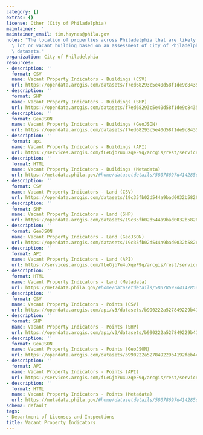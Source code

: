 ```yaml
---
category: []
extras: {}
license: Other (City of Philadelphia)
maintainer: ''
maintainer_email: tim.haynes@phila.gov
notes: "The location of properties across Philadelphia that are likely to be a vacant\
  \ lot or vacant building based on an assessment of City of Philadelphia administrative\
  \ datasets."
organization: City of Philadelphia
resources:
- description: ''
  format: CSV
  name: Vacant Property Indicators - Buildings (CSV)
  url: https://opendata.arcgis.com/datasets/f7ed68293c5e40d58f1de9c8435c3e84_0.csv
- description: ''
  format: SHP
  name: Vacant Property Indicators - Buildings (SHP)
  url: https://opendata.arcgis.com/datasets/f7ed68293c5e40d58f1de9c8435c3e84_0.zip
- description: ''
  format: GeoJSON
  name: Vacant Property Indicators - Buildings (GeoJSON)
  url: https://opendata.arcgis.com/datasets/f7ed68293c5e40d58f1de9c8435c3e84_0.geojson
- description: ''
  format: api
  name: Vacant Property Indicators - Buildings (API)
  url: https://services.arcgis.com/fLeGjb7u4uXqeF9q/arcgis/rest/services/Vacant_Indicators_Bldg/FeatureServer/0/query?outFields=*&where=1%3D1
- description: ''
  format: HTML
  name: Vacant Property Indicators - Buildings (Metadata)
  url: https://metadata.phila.gov/#home/datasetdetails/58078697d414285d25b14e3c/representationdetails/58078698d414285d25b14e41/
- description: ''
  format: CSV
  name: Vacant Property Indicators - Land (CSV)
  url: https://opendata.arcgis.com/datasets/19c35fb02d544a9bad0032b58268c9f9_0.csv
- description: ''
  format: SHP
  name: Vacant Property Indicators - Land (SHP)
  url: https://opendata.arcgis.com/datasets/19c35fb02d544a9bad0032b58268c9f9_0.zip
- description: ''
  format: GeoJSON
  name: Vacant Property Indicators - Land (GeoJSON)
  url: https://opendata.arcgis.com/datasets/19c35fb02d544a9bad0032b58268c9f9_0.geojson
- description: ''
  format: API
  name: Vacant Property Indicators - Land (API)
  url: https://services.arcgis.com/fLeGjb7u4uXqeF9q/arcgis/rest/services/Vacant_Indicators_Land/FeatureServer/0/query?outFields=*&where=1%3D1
- description: ''
  format: HTML
  name: Vacant Property Indicators - Land (Metadata)
  url: https://metadata.phila.gov/#home/datasetdetails/58078697d414285d25b14e3c/representationdetails/58078a80b9e3a26d110fa20e/
- description: ''
  format: CSV
  name: Vacant Property Indicators - Points (CSV)
  url: https://opendata.arcgis.com/api/v3/datasets/b990222a527849229b4192feb4c42dc0_0/downloads/data?format=csv&spatialRefId=4326
- description: ''
  format: SHP
  name: Vacant Property Indicators - Points (SHP)
  url: https://opendata.arcgis.com/api/v3/datasets/b990222a527849229b4192feb4c42dc0_0/downloads/data?format=shp&spatialRefId=4326
- description: ''
  format: GeoJSON
  name: Vacant Property Indicators - Points (GeoJSON)
  url: https://opendata.arcgis.com/datasets/b990222a527849229b4192feb4c42dc0_0.geojson
- description: ''
  format: API
  name: Vacant Property Indicators - Points (API)
  url: https://services.arcgis.com/fLeGjb7u4uXqeF9q/arcgis/rest/services/Vacant_Indicators_Points/FeatureServer/0/query?outFields=*&where=1%3D1
- description: ''
  format: HTML
  name: Vacant Property Indicators - Points (Metadata)
  url: https://metadata.phila.gov/#home/datasetdetails/58078697d414285d25b14e3c/representationdetails/59c154f1c8357d22ed035e66/
schema: default
tags:
- Department of Licenses and Inspections
title: Vacant Property Indicators
---
```

